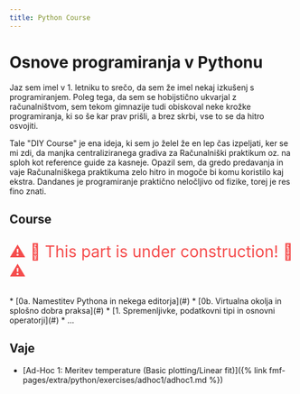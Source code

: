 ```yaml
---
title: Python Course
---
```

# Osnove programiranja v Pythonu
Jaz sem imel v 1. letniku to srečo, da sem že imel nekaj izkušenj s programiranjem. Poleg tega, da sem se hobijstično ukvarjal z računalništvom, sem tekom gimnazije tudi obiskoval neke krožke programiranja, ki so še kar prav prišli, a brez skrbi, vse to se da hitro osvojiti.   

Tale "DIY Course" je ena ideja, ki sem jo želel že en lep čas izpeljati, ker se mi zdi, da manjka centraliziranega gradiva za Računalniški praktikum oz. na sploh kot reference guide za kasneje. Opazil sem, da gredo predavanja in vaje Računalniškega praktikuma zelo hitro in mogoče bi komu koristilo kaj ekstra. Dandanes je programiranje praktično neločljivo od fizike, torej je res fino znati.

## Course

<p style="color:#f54c4c; font-size: 28px"> ⚠️ 🚧 This part is under construction! 🚧 ⚠️ </p> 
* [0a. Namestitev Pythona in nekega editorja](#)    
* [0b. Virtualna okolja in splošno dobra praksa](#)  
* [1. Spremenljivke, podatkovni tipi in osnovni operatorji](#)
* ...

## Vaje
* [Ad-Hoc 1: Meritev temperature (Basic plotting/Linear fit)]({% link fmf-pages/extra/python/exercises/adhoc1/adhoc1.md %})